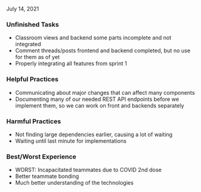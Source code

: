 July 14, 2021

### Unfinished Tasks

- Classroom views and backend some parts incomplete and not integrated
- Comment threads/posts frontend and backend completed, but no use for them as of yet
- Properly integrating all features from sprint 1

### Helpful Practices

- Communicating about major changes that can affect many components
- Documenting many of our needed REST API endpoints before we implement them, so we can work on front and backends separately 

### Harmful Practices

- Not finding large dependencies earlier, causing a lot of waiting
- Waiting until last minute for implementations

### Best/Worst Experience

- WORST: Incapacitated teammates due to COVID 2nd dose
- Better teammate bonding
- Much better understanding of the technologies
